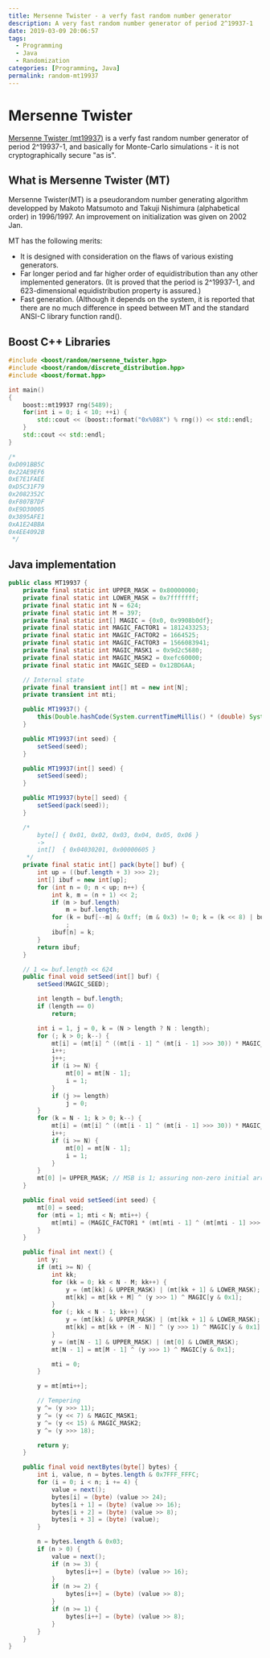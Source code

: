 ```yaml
---
title: Mersenne Twister - a verfy fast random number generator
description: A very fast random number generator of period 2^19937-1
date: 2019-03-09 20:06:57
tags:
  - Programming
  - Java
  - Randomization
categories: [Programming, Java]
permalink: random-mt19937
---
```


# Mersenne Twister

[Mersenne Twister (mt19937)](http://www.math.sci.hiroshima-u.ac.jp/~m-mat/MT/emt.html) is a verfy fast random number generator of period 2^19937-1, and basically for Monte-Carlo simulations - it is not cryptographically secure "as is".

## What is Mersenne Twister (MT)

Mersenne Twister(MT) is a pseudorandom number generating algorithm developped by Makoto Matsumoto and Takuji Nishimura (alphabetical order) in 1996/1997. An improvement on initialization was given on 2002 Jan.

MT has the following merits:

- It is designed with consideration on the flaws of various existing generators.
- Far longer period and far higher order of equidistribution than any other implemented generators. (It is proved that the period is 2^19937-1, and 623-dimensional equidistribution property is assured.)
- Fast generation. (Although it depends on the system, it is reported that there are no much difference in speed between MT and the standard ANSI-C library function rand().

## Boost C++ Libraries

```C++
#include <boost/random/mersenne_twister.hpp>
#include <boost/random/discrete_distribution.hpp>
#include <boost/format.hpp>

int main()
{
    boost::mt19937 rng(5489);
    for(int i = 0; i < 10; ++i) {
        std::cout << (boost::format("0x%08X") % rng()) << std::endl;
    }
    std::cout << std::endl;
}

/*
0xD091BB5C
0x22AE9EF6
0xE7E1FAEE
0xD5C31F79
0x2082352C
0xF807B7DF
0xE9D30005
0x3895AFE1
0xA1E24BBA
0x4EE4092B
 */
```

## Java implementation

```java
public class MT19937 {
    private final static int UPPER_MASK = 0x80000000;
    private final static int LOWER_MASK = 0x7fffffff;
    private final static int N = 624;
    private final static int M = 397;
    private final static int[] MAGIC = {0x0, 0x9908b0df};
    private final static int MAGIC_FACTOR1 = 1812433253;
    private final static int MAGIC_FACTOR2 = 1664525;
    private final static int MAGIC_FACTOR3 = 1566083941;
    private final static int MAGIC_MASK1 = 0x9d2c5680;
    private final static int MAGIC_MASK2 = 0xefc60000;
    private final static int MAGIC_SEED = 0x12BD6AA;

    // Internal state
    private final transient int[] mt = new int[N];
    private transient int mti;

    public MT19937() {
        this(Double.hashCode(System.currentTimeMillis() * (double) System.nanoTime()));
    }

    public MT19937(int seed) {
        setSeed(seed);
    }

    public MT19937(int[] seed) {
        setSeed(seed);
    }

    public MT19937(byte[] seed) {
        setSeed(pack(seed));
    }

    /*
        byte[] { 0x01, 0x02, 0x03, 0x04, 0x05, 0x06 }
        ->
        int[]  { 0x04030201, 0x00000605 }
     */
    private final static int[] pack(byte[] buf) {
        int up = ((buf.length + 3) >>> 2);
        int[] ibuf = new int[up];
        for (int n = 0; n < up; n++) {
            int k, m = (n + 1) << 2;
            if (m > buf.length)
                m = buf.length;
            for (k = buf[--m] & 0xff; (m & 0x3) != 0; k = (k << 8) | buf[--m] & 0xff)
                ;
            ibuf[n] = k;
        }
        return ibuf;
    }

    // 1 <= buf.length << 624
    public final void setSeed(int[] buf) {
        setSeed(MAGIC_SEED);

        int length = buf.length;
        if (length == 0)
            return;

        int i = 1, j = 0, k = (N > length ? N : length);
        for (; k > 0; k--) {
            mt[i] = (mt[i] ^ ((mt[i - 1] ^ (mt[i - 1] >>> 30)) * MAGIC_FACTOR2)) + buf[j] + j;
            i++;
            j++;
            if (i >= N) {
                mt[0] = mt[N - 1];
                i = 1;
            }
            if (j >= length)
                j = 0;
        }
        for (k = N - 1; k > 0; k--) {
            mt[i] = (mt[i] ^ ((mt[i - 1] ^ (mt[i - 1] >>> 30)) * MAGIC_FACTOR3)) - i;
            i++;
            if (i >= N) {
                mt[0] = mt[N - 1];
                i = 1;
            }
        }
        mt[0] |= UPPER_MASK; // MSB is 1; assuring non-zero initial array
    }

    public final void setSeed(int seed) {
        mt[0] = seed;
        for (mti = 1; mti < N; mti++) {
            mt[mti] = (MAGIC_FACTOR1 * (mt[mti - 1] ^ (mt[mti - 1] >>> 30)) + mti);
        }
    }

    public final int next() {
        int y;
        if (mti >= N) {
            int kk;
            for (kk = 0; kk < N - M; kk++) {
                y = (mt[kk] & UPPER_MASK) | (mt[kk + 1] & LOWER_MASK);
                mt[kk] = mt[kk + M] ^ (y >>> 1) ^ MAGIC[y & 0x1];
            }
            for (; kk < N - 1; kk++) {
                y = (mt[kk] & UPPER_MASK) | (mt[kk + 1] & LOWER_MASK);
                mt[kk] = mt[kk + (M - N)] ^ (y >>> 1) ^ MAGIC[y & 0x1];
            }
            y = (mt[N - 1] & UPPER_MASK) | (mt[0] & LOWER_MASK);
            mt[N - 1] = mt[M - 1] ^ (y >>> 1) ^ MAGIC[y & 0x1];

            mti = 0;
        }

        y = mt[mti++];

        // Tempering
        y ^= (y >>> 11);
        y ^= (y << 7) & MAGIC_MASK1;
        y ^= (y << 15) & MAGIC_MASK2;
        y ^= (y >>> 18);

        return y;
    }

    public final void nextBytes(byte[] bytes) {
        int i, value, n = bytes.length & 0x7FFF_FFFC;
        for (i = 0; i < n; i += 4) {
            value = next();
            bytes[i] = (byte) (value >> 24);
            bytes[i + 1] = (byte) (value >> 16);
            bytes[i + 2] = (byte) (value >> 8);
            bytes[i + 3] = (byte) (value);
        }

        n = bytes.length & 0x03;
        if (n > 0) {
            value = next();
            if (n >= 3) {
                bytes[i++] = (byte) (value >> 16);
            }
            if (n >= 2) {
                bytes[i++] = (byte) (value >> 8);
            }
            if (n >= 1) {
                bytes[i++] = (byte) (value >> 8);
            }
        }
    }
}
```
